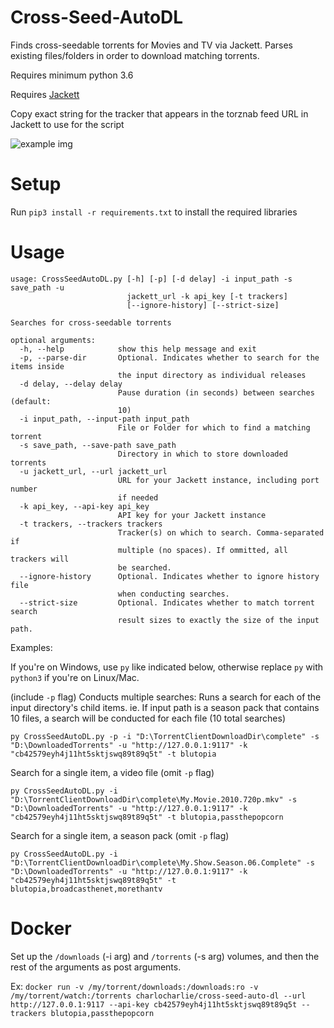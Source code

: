 # Cross-Seed-AutoDL
Finds cross-seedable torrents for Movies and TV via Jackett. Parses existing files/folders in order to download matching torrents.

Requires minimum python 3.6

Requires [Jackett](https://github.com/Jackett/Jackett)

Copy exact string for the tracker that appears in the torznab feed URL in Jackett to use for the script

![example img](https://i.ibb.co/8YdNh5v/image.png)


# Setup


Run `pip3 install -r requirements.txt` to install the required libraries


# Usage

	usage: CrossSeedAutoDL.py [-h] [-p] [-d delay] -i input_path -s save_path -u
	                          jackett_url -k api_key [-t trackers]
	                          [--ignore-history] [--strict-size]

	Searches for cross-seedable torrents

	optional arguments:
	  -h, --help            show this help message and exit
	  -p, --parse-dir       Optional. Indicates whether to search for the items inside
	                        the input directory as individual releases
	  -d delay, --delay delay
	                        Pause duration (in seconds) between searches (default:
	                        10)
	  -i input_path, --input-path input_path
	                        File or Folder for which to find a matching torrent
	  -s save_path, --save-path save_path
	                        Directory in which to store downloaded torrents
	  -u jackett_url, --url jackett_url
	                        URL for your Jackett instance, including port number
	                        if needed
	  -k api_key, --api-key api_key
	                        API key for your Jackett instance
	  -t trackers, --trackers trackers
	                        Tracker(s) on which to search. Comma-separated if
	                        multiple (no spaces). If ommitted, all trackers will
	                        be searched.
	  --ignore-history      Optional. Indicates whether to ignore history file
	                        when conducting searches.
	  --strict-size         Optional. Indicates whether to match torrent search
	                        result sizes to exactly the size of the input path.


Examples:

If you're on Windows, use `py` like indicated below, otherwise replace `py` with `python3` if you're on Linux/Mac.

(include `-p` flag) Conducts multiple searches: Runs a search for each of the input directory's child items. ie. If input path is a season pack that contains 10 files, a search will be conducted for each file (10 total searches)

	py CrossSeedAutoDL.py -p -i "D:\TorrentClientDownloadDir\complete" -s "D:\DownloadedTorrents" -u "http://127.0.0.1:9117" -k "cb42579eyh4j11ht5sktjswq89t89q5t" -t blutopia

Search for a single item, a video file (omit `-p` flag)

	py CrossSeedAutoDL.py -i "D:\TorrentClientDownloadDir\complete\My.Movie.2010.720p.mkv" -s "D:\DownloadedTorrents" -u "http://127.0.0.1:9117" -k "cb42579eyh4j11ht5sktjswq89t89q5t" -t blutopia,passthepopcorn

Search for a single item, a season pack (omit `-p` flag)

	py CrossSeedAutoDL.py -i "D:\TorrentClientDownloadDir\complete\My.Show.Season.06.Complete" -s "D:\DownloadedTorrents" -u "http://127.0.0.1:9117" -k "cb42579eyh4j11ht5sktjswq89t89q5t" -t blutopia,broadcasthenet,morethantv

# Docker

Set up the `/downloads` (-i arg) and `/torrents` (-s arg) volumes, and then the rest of the arguments as post arguments.

Ex:
`docker run -v /my/torrent/downloads:/downloads:ro -v /my/torrent/watch:/torrents charlocharlie/cross-seed-auto-dl --url http://127.0.0.1:9117 --api-key cb42579eyh4j11ht5sktjswq89t89q5t --trackers blutopia,passthepopcorn`

